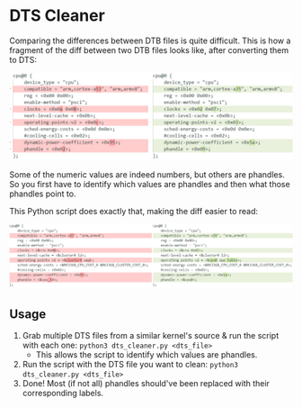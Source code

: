 # DTS Cleaner
Comparing the differences between DTB files is quite difficult. This is how a fragment of the diff between two DTB files looks like, after converting them to DTS:

<div align="center">
<img src="./Images/diff1.jpg" width="700"/>
</div>

Some of the numeric values are indeed numbers, but others are phandles. So you first have to identify which values are phandles and then what those phandles point to.

This Python script does exactly that, making the diff easier to read:

<div align="center">
<img src="./Images/diff2.jpg" width="900"/>
</div>

## Usage
1. Grab multiple DTS files from a similar kernel's source & run the script with each one: `python3 dts_cleaner.py <dts_file>`
   * This allows the script to identify which values are phandles.
2. Run the script with the DTS file you want to clean: `python3 dts_cleaner.py <dts_file>`
3. Done! Most (if not all) phandles should've been replaced with their corresponding labels.